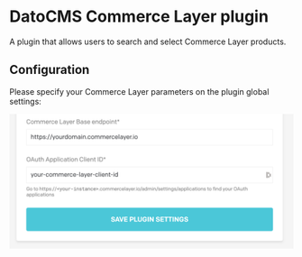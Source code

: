 # DatoCMS Commerce Layer plugin

A plugin that allows users to search and select Commerce Layer products.

## Configuration

Please specify your Commerce Layer parameters on the plugin global settings:

![Demo](https://raw.githubusercontent.com/datocms/plugins/master/commercelayer/docs/settings.png)
